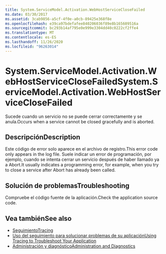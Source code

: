 ```yaml
---
title: System.ServiceModel.Activation.WebHostServiceCloseFailed
ms.date: 03/30/2017
ms.assetid: 3cab9856-a5cf-4f0e-a0cb-89425e368f8e
ms.openlocfilehash: e39ca97bdefafee840206036f89e8b165609516a
ms.sourcegitcommit: bc293b14af795e0e999e3304dd40c0222cf2ffe4
ms.translationtype: MT
ms.contentlocale: es-ES
ms.lasthandoff: 11/26/2020
ms.locfileid: "96263014"
---
```

# <a name="systemservicemodelactivationwebhostserviceclosefailed"></a><span data-ttu-id="7fdec-102">System.ServiceModel.Activation.WebHostServiceCloseFailed</span><span class="sxs-lookup"><span data-stu-id="7fdec-102">System.ServiceModel.Activation.WebHostServiceCloseFailed</span></span>

<span data-ttu-id="7fdec-103">Sucede cuando un servicio no se puede cerrar correctamente y se anula.</span><span class="sxs-lookup"><span data-stu-id="7fdec-103">Occurs when a service cannot be closed gracefully and is aborted.</span></span>  
  
## <a name="description"></a><span data-ttu-id="7fdec-104">Descripción</span><span class="sxs-lookup"><span data-stu-id="7fdec-104">Description</span></span>  

 <span data-ttu-id="7fdec-105">Este código de error solo aparece en el archivo de registro.</span><span class="sxs-lookup"><span data-stu-id="7fdec-105">This error code only appears in the log file.</span></span> <span data-ttu-id="7fdec-106">Suele indicar un error de programación, por ejemplo, cuando se intenta cerrar un servicio después de haber llamado ya a Abort.</span><span class="sxs-lookup"><span data-stu-id="7fdec-106">It usually indicates a programming error, for example, when you try to close a service after Abort has already been called.</span></span>  
  
## <a name="troubleshooting"></a><span data-ttu-id="7fdec-107">Solución de problemas</span><span class="sxs-lookup"><span data-stu-id="7fdec-107">Troubleshooting</span></span>  

 <span data-ttu-id="7fdec-108">Compruebe el código fuente de la aplicación.</span><span class="sxs-lookup"><span data-stu-id="7fdec-108">Check the application source code.</span></span>  
  
## <a name="see-also"></a><span data-ttu-id="7fdec-109">Vea también</span><span class="sxs-lookup"><span data-stu-id="7fdec-109">See also</span></span>

- [<span data-ttu-id="7fdec-110">Seguimiento</span><span class="sxs-lookup"><span data-stu-id="7fdec-110">Tracing</span></span>](index.md)
- [<span data-ttu-id="7fdec-111">Uso del seguimiento para solucionar problemas de su aplicación</span><span class="sxs-lookup"><span data-stu-id="7fdec-111">Using Tracing to Troubleshoot Your Application</span></span>](using-tracing-to-troubleshoot-your-application.md)
- [<span data-ttu-id="7fdec-112">Administración y diagnóstico</span><span class="sxs-lookup"><span data-stu-id="7fdec-112">Administration and Diagnostics</span></span>](../index.md)

